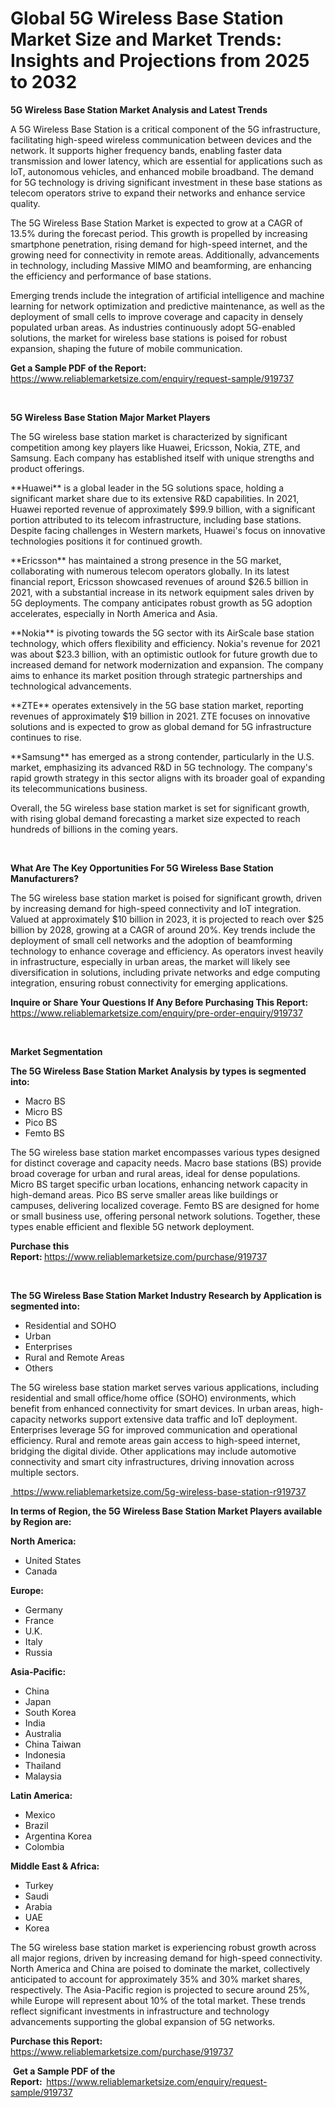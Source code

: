 <p><h1>Global 5G Wireless Base Station Market Size and Market Trends: Insights and Projections from 2025 to 2032</h1></p><p><strong>5G Wireless Base Station Market Analysis and Latest Trends</strong></p>
<p><p>A 5G Wireless Base Station is a critical component of the 5G infrastructure, facilitating high-speed wireless communication between devices and the network. It supports higher frequency bands, enabling faster data transmission and lower latency, which are essential for applications such as IoT, autonomous vehicles, and enhanced mobile broadband. The demand for 5G technology is driving significant investment in these base stations as telecom operators strive to expand their networks and enhance service quality.</p><p>The 5G Wireless Base Station Market is expected to grow at a CAGR of 13.5% during the forecast period. This growth is propelled by increasing smartphone penetration, rising demand for high-speed internet, and the growing need for connectivity in remote areas. Additionally, advancements in technology, including Massive MIMO and beamforming, are enhancing the efficiency and performance of base stations.</p><p>Emerging trends include the integration of artificial intelligence and machine learning for network optimization and predictive maintenance, as well as the deployment of small cells to improve coverage and capacity in densely populated urban areas. As industries continuously adopt 5G-enabled solutions, the market for wireless base stations is poised for robust expansion, shaping the future of mobile communication.</p></p>
<p><strong>Get a Sample PDF of the Report:&nbsp;</strong> <a href="https://www.reliablemarketsize.com/enquiry/request-sample/919737?utm_campaign=3164&utm_medium=2&utm_source=Github&utm_content=ia&utm_term=18042025&utm_id=5g-wireless-base-station">https://www.reliablemarketsize.com/enquiry/request-sample/919737</a></p>
<p>&nbsp;</p>
<p><strong>5G Wireless Base Station Major Market Players</strong></p>
<p><p>The 5G wireless base station market is characterized by significant competition among key players like Huawei, Ericsson, Nokia, ZTE, and Samsung. Each company has established itself with unique strengths and product offerings.</p><p>**Huawei** is a global leader in the 5G solutions space, holding a significant market share due to its extensive R&D capabilities. In 2021, Huawei reported revenue of approximately $99.9 billion, with a significant portion attributed to its telecom infrastructure, including base stations. Despite facing challenges in Western markets, Huawei's focus on innovative technologies positions it for continued growth.</p><p>**Ericsson** has maintained a strong presence in the 5G market, collaborating with numerous telecom operators globally. In its latest financial report, Ericsson showcased revenues of around $26.5 billion in 2021, with a substantial increase in its network equipment sales driven by 5G deployments. The company anticipates robust growth as 5G adoption accelerates, especially in North America and Asia.</p><p>**Nokia** is pivoting towards the 5G sector with its AirScale base station technology, which offers flexibility and efficiency. Nokia's revenue for 2021 was about $23.3 billion, with an optimistic outlook for future growth due to increased demand for network modernization and expansion. The company aims to enhance its market position through strategic partnerships and technological advancements.</p><p>**ZTE** operates extensively in the 5G base station market, reporting revenues of approximately $19 billion in 2021. ZTE focuses on innovative solutions and is expected to grow as global demand for 5G infrastructure continues to rise.</p><p>**Samsung** has emerged as a strong contender, particularly in the U.S. market, emphasizing its advanced R&D in 5G technology. The company's rapid growth strategy in this sector aligns with its broader goal of expanding its telecommunications business.</p><p>Overall, the 5G wireless base station market is set for significant growth, with rising global demand forecasting a market size expected to reach hundreds of billions in the coming years.</p></p>
<p>&nbsp;</p>
<p><strong>What Are The Key Opportunities For 5G Wireless Base Station Manufacturers?</strong></p>
<p><p>The 5G wireless base station market is poised for significant growth, driven by increasing demand for high-speed connectivity and IoT integration. Valued at approximately $10 billion in 2023, it is projected to reach over $25 billion by 2028, growing at a CAGR of around 20%. Key trends include the deployment of small cell networks and the adoption of beamforming technology to enhance coverage and efficiency. As operators invest heavily in infrastructure, especially in urban areas, the market will likely see diversification in solutions, including private networks and edge computing integration, ensuring robust connectivity for emerging applications.</p></p>
<p><strong>Inquire or Share Your Questions If Any Before Purchasing This Report:</strong> <a href="https://www.reliablemarketsize.com/enquiry/pre-order-enquiry/919737?utm_campaign=3164&utm_medium=2&utm_source=Github&utm_content=ia&utm_term=18042025&utm_id=5g-wireless-base-station">https://www.reliablemarketsize.com/enquiry/pre-order-enquiry/919737</a></p>
<p>&nbsp;</p>
<p><strong>Market Segmentation</strong></p>
<p><strong>The 5G Wireless Base Station Market Analysis by types is segmented into:</strong></p>
<p><ul><li>Macro BS</li><li>Micro BS</li><li>Pico BS</li><li>Femto BS</li></ul></p>
<p><p>The 5G wireless base station market encompasses various types designed for distinct coverage and capacity needs. Macro base stations (BS) provide broad coverage for urban and rural areas, ideal for dense populations. Micro BS target specific urban locations, enhancing network capacity in high-demand areas. Pico BS serve smaller areas like buildings or campuses, delivering localized coverage. Femto BS are designed for home or small business use, offering personal network solutions. Together, these types enable efficient and flexible 5G network deployment.</p></p>
<p><strong>Purchase this Report:&nbsp;</strong><a href="https://www.reliablemarketsize.com/purchase/919737?utm_campaign=3164&utm_medium=2&utm_source=Github&utm_content=ia&utm_term=18042025&utm_id=5g-wireless-base-station">https://www.reliablemarketsize.com/purchase/919737</a></p>
<p>&nbsp;</p>
<p><strong>The 5G Wireless Base Station Market Industry Research by Application is segmented into:</strong></p>
<p><ul><li>Residential and SOHO</li><li>Urban</li><li>Enterprises</li><li>Rural and Remote Areas</li><li>Others</li></ul></p>
<p><p>The 5G wireless base station market serves various applications, including residential and small office/home office (SOHO) environments, which benefit from enhanced connectivity for smart devices. In urban areas, high-capacity networks support extensive data traffic and IoT deployment. Enterprises leverage 5G for improved communication and operational efficiency. Rural and remote areas gain access to high-speed internet, bridging the digital divide. Other applications may include automotive connectivity and smart city infrastructures, driving innovation across multiple sectors.</p></p>
<p><a href="https://www.reliablemarketsize.com/5g-wireless-base-station-r919737?utm_campaign=3164&utm_medium=2&utm_source=Github&utm_content=ia&utm_term=18042025&utm_id=5g-wireless-base-station">&nbsp;https://www.reliablemarketsize.com/5g-wireless-base-station-r919737</a></p>
<p><strong>In terms of Region, the 5G Wireless Base Station Market Players available by Region are:</strong></p>
<p>
    <p> <strong> North America: </strong>
        <ul>
            <li>United States</li>
            <li>Canada</li>
        </ul>
        </p> 
    <p> <strong> Europe: </strong>
        <ul>
            <li>Germany</li>
            <li>France</li>
            <li>U.K.</li>
            <li>Italy</li>
            <li>Russia</li>
        </ul>
        </p> 
    <p> <strong> Asia-Pacific: </strong>
        <ul>
            <li>China</li>
            <li>Japan</li>
            <li>South Korea</li>
            <li>India</li>
            <li>Australia</li>
            <li>China Taiwan</li>
            <li>Indonesia</li>
            <li>Thailand</li>
            <li>Malaysia</li>
        </ul>
        </p> 
    <p> <strong> Latin America: </strong>
        <ul>
            <li>Mexico</li>
            <li>Brazil</li>
            <li>Argentina Korea</li>
            <li>Colombia</li>
        </ul>
        </p> 
    <p> <strong> Middle East & Africa: </strong>
        <ul>
            <li>Turkey</li>
            <li>Saudi</li>
            <li>Arabia</li>
            <li>UAE</li>
            <li>Korea</li>
        </ul>
    </p>
    </p>
<p><p>The 5G wireless base station market is experiencing robust growth across all major regions, driven by increasing demand for high-speed connectivity. North America and China are poised to dominate the market, collectively anticipated to account for approximately 35% and 30% market shares, respectively. The Asia-Pacific region is projected to secure around 25%, while Europe will represent about 10% of the total market. These trends reflect significant investments in infrastructure and technology advancements supporting the global expansion of 5G networks.</p></p>
<p><strong>Purchase this Report: </strong><a href="https://www.reliablemarketsize.com/purchase/919737?utm_campaign=3164&utm_medium=2&utm_source=Github&utm_content=ia&utm_term=18042025&utm_id=5g-wireless-base-station">https://www.reliablemarketsize.com/purchase/919737</a></p>
<p>&nbsp;<strong>Get a Sample PDF of the Report:&nbsp;&nbsp;</strong><a href="https://www.reliablemarketsize.com/enquiry/request-sample/919737?utm_campaign=3164&utm_medium=2&utm_source=Github&utm_content=ia&utm_term=18042025&utm_id=5g-wireless-base-station">https://www.reliablemarketsize.com/enquiry/request-sample/919737</a></p>
<p><strong></strong></p>
<p><p></p><p></p><p></p></p>